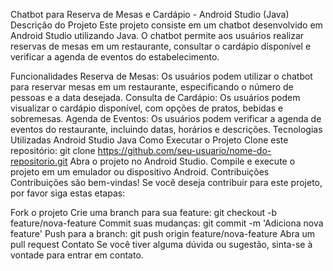 Chatbot para Reserva de Mesas e Cardápio - Android Studio (Java)
Descrição do Projeto
Este projeto consiste em um chatbot desenvolvido em Android Studio utilizando Java. O chatbot permite aos usuários realizar reservas de mesas em um restaurante, consultar o cardápio disponível e verificar a agenda de eventos do estabelecimento.

Funcionalidades
Reserva de Mesas: Os usuários podem utilizar o chatbot para reservar mesas em um restaurante, especificando o número de pessoas e a data desejada.
Consulta de Cardápio: Os usuários podem visualizar o cardápio disponível, com opções de pratos, bebidas e sobremesas.
Agenda de Eventos: Os usuários podem verificar a agenda de eventos do restaurante, incluindo datas, horários e descrições.
Tecnologias Utilizadas
Android Studio
Java
Como Executar o Projeto
Clone este repositório: git clone https://github.com/seu-usuario/nome-do-repositorio.git
Abra o projeto no Android Studio.
Compile e execute o projeto em um emulador ou dispositivo Android.
Contribuições
Contribuições são bem-vindas! Se você deseja contribuir para este projeto, por favor siga estas etapas:

Fork o projeto
Crie uma branch para sua feature: git checkout -b feature/nova-feature
Commit suas mudanças: git commit -m 'Adiciona nova feature'
Push para a branch: git push origin feature/nova-feature
Abra um pull request
Contato
Se você tiver alguma dúvida ou sugestão, sinta-se à vontade para entrar em contato.
